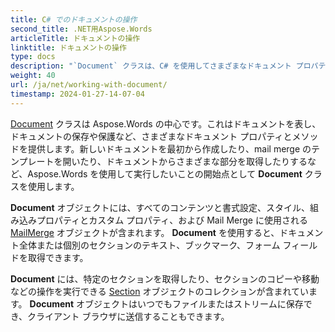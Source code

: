 ```yaml
---
title: C# でのドキュメントの操作
second_title: .NET用Aspose.Words
articleTitle: ドキュメントの操作
linktitle: ドキュメントの操作
type: docs
description: "`Document` クラスは、C# を使用してさまざまなドキュメント プロパティとメソッドを提供します。 `Document` クラスは、.NET 用の Aspose.Words を使用して実行するあらゆる作業の開始点として使用します。 `Document` オブジェクトは、ファイルまたはストリームに保存したり、ブラウザに送信したりできます。"
weight: 40
url: /ja/net/working-with-document/
timestamp: 2024-01-27-14-07-04
---
```


[Document](https://reference.aspose.com/words/net/aspose.words/document/) クラスは Aspose.Words の中心です。これはドキュメントを表し、ドキュメントの保存や保護など、さまざまなドキュメント プロパティとメソッドを提供します。新しいドキュメントを最初から作成したり、mail merge のテンプレートを開いたり、ドキュメントからさまざまな部分を取得したりするなど、Aspose.Words を使用して実行したいことの開始点として **Document** クラスを使用します。

**Document** オブジェクトには、すべてのコンテンツと書式設定、スタイル、組み込みプロパティとカスタム プロパティ、および Mail Merge に使用される [MailMerge](https://reference.aspose.com/words/net/aspose.words.mailmerging/mailmerge/) オブジェクトが含まれます。 **Document** を使用すると、ドキュメント全体または個別のセクションのテキスト、ブックマーク、フォーム フィールドを取得できます。

**Document** には、特定のセクションを取得したり、セクションのコピーや移動などの操作を実行できる [Section](https://reference.aspose.com/words/net/aspose.words/section/) オブジェクトのコレクションが含まれています。 **Document** オブジェクトはいつでもファイルまたはストリームに保存でき、クライアント ブラウザに送信することもできます。
